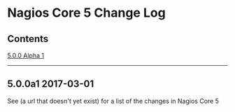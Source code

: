 Nagios Core 5 Change Log
========================

Contents
--------

[5.0.0 Alpha 1](#500a1-2017-03-01)

--------------------------------------------------------------------------------

5.0.0a1 2017-03-01
-------------------
See (a url that doesn't yet exist) for a list of the changes in Nagios Core 5
